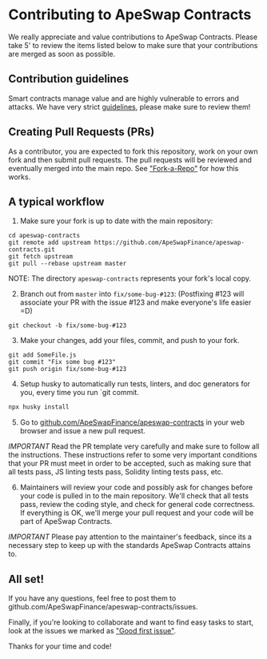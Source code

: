 Contributing to ApeSwap Contracts
=======

We really appreciate and value contributions to ApeSwap Contracts. Please take 5' to review the items listed below to make sure that your contributions are merged as soon as possible.

## Contribution guidelines

Smart contracts manage value and are highly vulnerable to errors and attacks. We have very strict [guidelines], please make sure to review them!

## Creating Pull Requests (PRs)

As a contributor, you are expected to fork this repository, work on your own fork and then submit pull requests. The pull requests will be reviewed and eventually merged into the main repo. See ["Fork-a-Repo"](https://help.github.com/articles/fork-a-repo/) for how this works.

## A typical workflow

1) Make sure your fork is up to date with the main repository:

```
cd apeswap-contracts
git remote add upstream https://github.com/ApeSwapFinance/apeswap-contracts.git
git fetch upstream
git pull --rebase upstream master
```
NOTE: The directory `apeswap-contracts` represents your fork's local copy.

2) Branch out from `master` into `fix/some-bug-#123`:
(Postfixing #123 will associate your PR with the issue #123 and make everyone's life easier =D)
```
git checkout -b fix/some-bug-#123
```

3) Make your changes, add your files, commit, and push to your fork.

```
git add SomeFile.js
git commit "Fix some bug #123"
git push origin fix/some-bug-#123
```

4) Setup husky to automatically run tests, linters, and doc generators for you, every time you run `git commit.

```bash
npx husky install
```

5) Go to [github.com/ApeSwapFinance/apeswap-contracts](https://github.com/ApeSwapFinance/apeswap-contracts) in your web browser and issue a new pull request.

*IMPORTANT* Read the PR template very carefully and make sure to follow all the instructions. These instructions
refer to some very important conditions that your PR must meet in order to be accepted, such as making sure that all tests pass, JS linting tests pass, Solidity linting tests pass, etc.

6) Maintainers will review your code and possibly ask for changes before your code is pulled in to the main repository. We'll check that all tests pass, review the coding style, and check for general code correctness. If everything is OK, we'll merge your pull request and your code will be part of ApeSwap Contracts.

*IMPORTANT* Please pay attention to the maintainer's feedback, since its a necessary step to keep up with the standards ApeSwap Contracts attains to.

## All set!

If you have any questions, feel free to post them to github.com/ApeSwapFinance/apeswap-contracts/issues.

Finally, if you're looking to collaborate and want to find easy tasks to start, look at the issues we marked as ["Good first issue"](https://github.com/ApeSwapFinance/apeswap-contracts/labels/good%20first%20issue).

Thanks for your time and code!

[guidelines]: GUIDELINES.md
